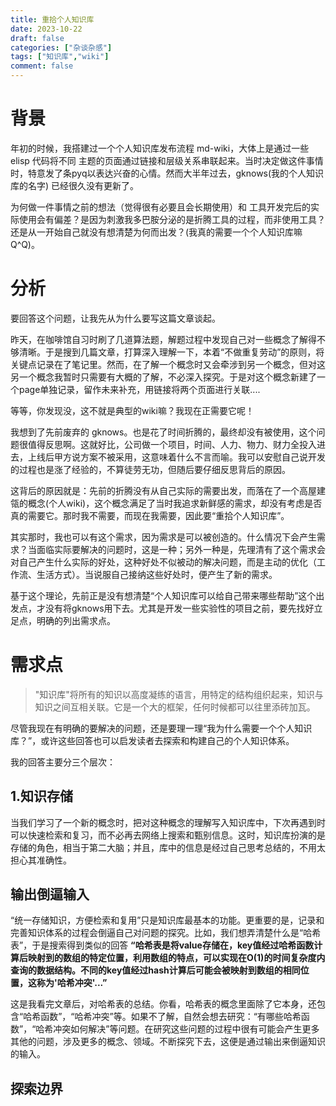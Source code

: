 ```yaml
---
title: 重拾个人知识库
date: 2023-10-22
draft: false
categories: ["杂谈杂感"]
tags: ["知识库","wiki"]
comment: false
---
```


# 背景

年初的时候，我搭建过一个个人知识库发布流程 md-wiki，大体上是通过一些 elisp 代码将不同 主题的页面通过链接和层级关系串联起来。当时决定做这件事情时，特意发了条pyq以表达兴奋的心情。然而大半年过去，gknows(我的个人知识库的名字) 已经很久没有更新了。

为何做一件事情之前的想法（觉得很有必要且会长期使用）和 工具开发完后的实际使用会有偏差？是因为刺激我多巴胺分泌的是折腾工具的过程，而非使用工具？还是从一开始自己就没有想清楚为何而出发？(我真的需要一个个人知识库嘛Q^Q)。

# 分析

要回答这个问题，让我先从为什么要写这篇文章谈起。

昨天，在咖啡馆自习时刷了几道算法题，解题过程中发现自己对一些概念了解得不够清晰。于是搜到几篇文章，打算深入理解一下，本着“不做重复劳动”的原则，将关键点记录在了笔记里。然而，在了解一个概念时又会牵涉到另一个概念，但对这另一个概念我暂时只需要有大概的了解，不必深入探究。于是对这个概念新建了一个page单独记录，留作未来补充，用链接将两个页面进行关联....

等等，你发现没，这不就是典型的wiki嘛？我现在正需要它呢！

我想到了先前废弃的 gknows。也是花了时间折腾的，最终却没有被使用，这个问题很值得反思啊。这就好比，公司做一个项目，时间、人力、物力、财力全投入进去，上线后甲方说方案不被采用，这意味着什么不言而喻。我可以安慰自己说开发的过程也是涨了经验的，不算徒劳无功，但随后要仔细反思背后的原因。

这背后的原因就是：先前的折腾没有从自己实际的需要出发，而落在了一个高屋建瓴的概念(个人wiki)，这个概念满足了当时我追求新鲜感的需求，却没有考虑是否真的需要它。那时我不需要，而现在我需要，因此要“重拾个人知识库”。

其实那时，我也可以有这个需求，因为需求是可以被创造的。什么情况下会产生需求？当面临实际要解决的问题时，这是一种；另外一种是，先理清有了这个需求会对自己产生什么实际的好处，这种好处不似被动的解决问题，而是主动的优化（工作流、生活方式）。当说服自己接纳这些好处时，便产生了新的需求。

基于这个理论，先前正是没有想清楚“个人知识库可以给自己带来哪些帮助”这个出发点，才没有将gknows用下去。尤其是开发一些实验性的项目之前，要先找好立足点，明确的列出需求点。

# 需求点

> "知识库"将所有的知识以高度凝练的语言，用特定的结构组织起来，知识与知识之间互相关联。它是一个大的框架，任何时候都可以往里添砖加瓦。

尽管我现在有明确的要解决的问题，还是要理一理“我为什么需要一个个人知识库？”，或许这些回答也可以启发读者去探索和构建自己的个人知识体系。

我的回答主要分三个层次：

## 1.知识存储

当我们学习了一个新的概念时，把对这种概念的理解写入知识库中，下次再遇到时可以快速检索和复习，而不必再去网络上搜索和甄别信息。这时，知识库扮演的是存储的角色，相当于第二大脑；并且，库中的信息是经过自己思考总结的，不用太担心其准确性。

## 输出倒逼输入

“统一存储知识，方便检索和复用”只是知识库最基本的功能。更重要的是，记录和完善知识体系的过程会倒逼自己对问题的探究。比如，我们想弄清楚什么是“哈希表”，于是搜索得到类似的回答 **“哈希表是将value存储在，key值经过哈希函数计算后映射到的数组的特定位置，利用数组的特点，可以实现在O(1)的时间复杂度内查询的数据结构。不同的key值经过hash计算后可能会被映射到数组的相同位置，这称为'哈希冲突'...”** 

这是我看完文章后，对哈希表的总结。你看，哈希表的概念里面除了它本身，还包含“哈希函数”，“哈希冲突”等。如果不了解，自然会想去研究：“有哪些哈希函数”，“哈希冲突如何解决”等问题。在研究这些问题的过程中很有可能会产生更多其他的问题，涉及更多的概念、领域。不断探究下去，这便是通过输出来倒逼知识的输入。

## 探索边界
